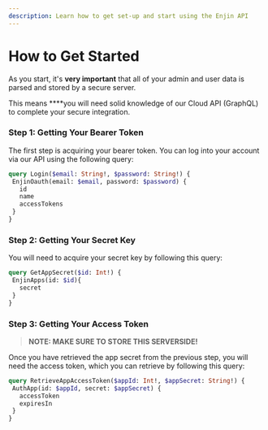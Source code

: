 ```yaml
---
description: Learn how to get set-up and start using the Enjin API
---
```


# How to Get Started

As you start, it's **very important** that all of your admin and user data is parsed and stored by a secure server.

This means ****you will need solid knowledge of our Cloud API \(GraphQL\) to complete your secure integration.

### Step 1: Getting Your Bearer Token

The first step is acquiring your bearer token. You can log into your account via our API using the following query:

```graphql
query Login($email: String!, $password: String!) {
 EnjinOauth(email: $email, password: $password) {
   id
   name
   accessTokens
 }
}
```

### Step 2: Getting Your Secret Key

You will need to acquire your secret key by following this query:

```graphql
query GetAppSecret($id: Int!) {
 EnjinApps(id: $id){
   secret
 }
}
```

### Step 3: Getting Your Access Token

> **NOTE: MAKE SURE TO STORE THIS SERVERSIDE!**

Once you have retrieved the app secret from the previous step, you will need the access token, which you can retrieve by following this query:

```graphql
query RetrieveAppAccessToken($appId: Int!, $appSecret: String!) {
 AuthApp(id: $appId, secret: $appSecret) {
   accessToken
   expiresIn
 }
}
```



